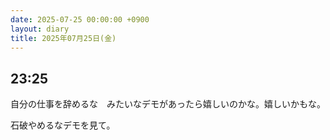 ```yaml
---
date: 2025-07-25 00:00:00 +0900
layout: diary
title: 2025年07月25日(金)
---
```


## 23:25
自分の仕事を辞めるな　みたいなデモがあったら嬉しいのかな。嬉しいかもな。

石破やめるなデモを見て。
